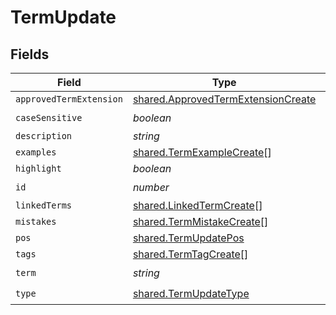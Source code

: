 # TermUpdate


## Fields

| Field                                                                                    | Type                                                                                     | Required                                                                                 | Description                                                                              |
| ---------------------------------------------------------------------------------------- | ---------------------------------------------------------------------------------------- | ---------------------------------------------------------------------------------------- | ---------------------------------------------------------------------------------------- |
| `approvedTermExtension`                                                                  | [shared.ApprovedTermExtensionCreate](../../models/shared/approvedtermextensioncreate.md) | :heavy_minus_sign:                                                                       | N/A                                                                                      |
| `caseSensitive`                                                                          | *boolean*                                                                                | :heavy_check_mark:                                                                       | N/A                                                                                      |
| `description`                                                                            | *string*                                                                                 | :heavy_minus_sign:                                                                       | N/A                                                                                      |
| `examples`                                                                               | [shared.TermExampleCreate](../../models/shared/termexamplecreate.md)[]                   | :heavy_minus_sign:                                                                       | N/A                                                                                      |
| `highlight`                                                                              | *boolean*                                                                                | :heavy_minus_sign:                                                                       | N/A                                                                                      |
| `id`                                                                                     | *number*                                                                                 | :heavy_check_mark:                                                                       | N/A                                                                                      |
| `linkedTerms`                                                                            | [shared.LinkedTermCreate](../../models/shared/linkedtermcreate.md)[]                     | :heavy_minus_sign:                                                                       | N/A                                                                                      |
| `mistakes`                                                                               | [shared.TermMistakeCreate](../../models/shared/termmistakecreate.md)[]                   | :heavy_minus_sign:                                                                       | N/A                                                                                      |
| `pos`                                                                                    | [shared.TermUpdatePos](../../models/shared/termupdatepos.md)                             | :heavy_minus_sign:                                                                       | N/A                                                                                      |
| `tags`                                                                                   | [shared.TermTagCreate](../../models/shared/termtagcreate.md)[]                           | :heavy_minus_sign:                                                                       | N/A                                                                                      |
| `term`                                                                                   | *string*                                                                                 | :heavy_check_mark:                                                                       | N/A                                                                                      |
| `type`                                                                                   | [shared.TermUpdateType](../../models/shared/termupdatetype.md)                           | :heavy_check_mark:                                                                       | N/A                                                                                      |